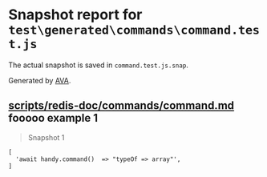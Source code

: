 # Snapshot report for `test\generated\commands\command.test.js`

The actual snapshot is saved in `command.test.js.snap`.

Generated by [AVA](https://ava.li).

## [scripts/redis-doc/commands/command.md](../../../../scripts/redis-doc/commands/command.md) fooooo example 1

> Snapshot 1

    [
      'await handy.command()  => "typeOf => array"',
    ]
